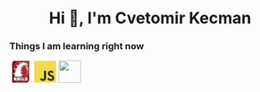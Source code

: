 <h1 align="center">Hi 👋, I'm Cvetomir Kecman</h1>

<h3 align="left">Things I am learning right now</h3>
<p align="left"> <img src="https://raw.githubusercontent.com/devicons/devicon/master/icons/rails/rails-original-wordmark.svg" width="40" height="40"/> <img src="https://raw.githubusercontent.com/devicons/devicon/master/icons/javascript/javascript-original.svg" width="40" height="40"/> <img src="https://www.vectorlogo.zone/logos/git-scm/git-scm-icon.svg" width="40" height="40"/> </p>
